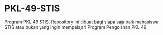 PKL-49-STIS
===========

Program PKL 49 STIS. Repository ini dibuat bagi siapa saja baik mahasiswa STIS atau bukan yang ingin mempelajari Program Pengolahan PKL 49